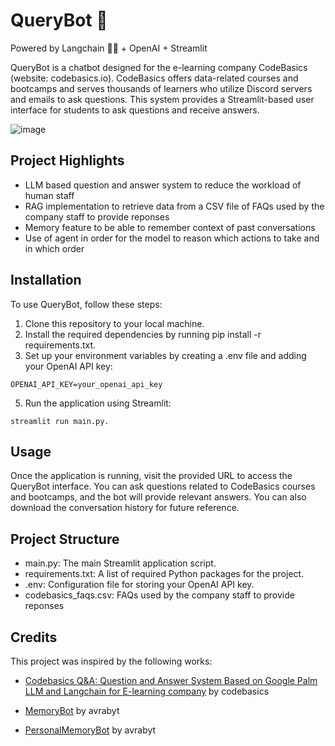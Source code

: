 # QueryBot 🤖
Powered by Langchain 🦜🔗 + OpenAI + Streamlit

QueryBot is a chatbot designed for the e-learning company CodeBasics (website: codebasics.io). 
CodeBasics offers data-related courses and bootcamps and serves thousands of learners who utilize Discord servers and emails to ask questions. 
This system provides a Streamlit-based user interface for students to ask questions and receive answers.

![image](https://github.com/ahmadhassan-2609/QueryBot/assets/163967175/b5fcb2bf-da73-4416-86f1-0dd7a52795b8)

## Project Highlights
* LLM based question and answer system to reduce the workload of human staff
* RAG implementation to retrieve data from a CSV file of FAQs used by the company staff to provide reponses
* Memory feature to be able to remember context of past conversations
* Use of agent in order for the model to reason which actions to take and in which order

## Installation
To use QueryBot, follow these steps:

1. Clone this repository to your local machine.
2. Install the required dependencies by running pip install -r requirements.txt.
3. Set up your environment variables by creating a .env file and adding your OpenAI API key:
```
OPENAI_API_KEY=your_openai_api_key
```
5. Run the application using Streamlit:
```
streamlit run main.py.
```

## Usage
Once the application is running, visit the provided URL to access the QueryBot interface. 
You can ask questions related to CodeBasics courses and bootcamps, and the bot will provide relevant answers. 
You can also download the conversation history for future reference.

## Project Structure
* main.py: The main Streamlit application script.
* requirements.txt: A list of required Python packages for the project.
* .env: Configuration file for storing your OpenAI API key.
* codebasics_faqs.csv: FAQs used by the company staff to provide reponses

## Credits

This project was inspired by the following works:

- [Codebasics Q&A: Question and Answer System Based on Google Palm LLM and Langchain for E-learning company](https://github.com/codebasics/langchain/tree/main/3_project_codebasics_q_and_a) by codebasics
  
- [MemoryBot](https://github.com/avrabyt/MemoryBot/tree/298e88d895d20c7e3480653291346e398d8e5f9c) by avrabyt
  
- [PersonalMemoryBot](https://github.com/avrabyt/PersonalMemoryBot/tree/d979015b4c472a95241d33b5102d0fb141d46338) by avrabyt

